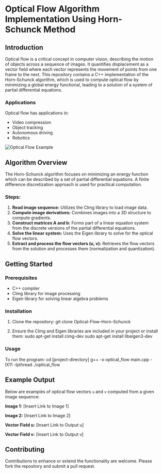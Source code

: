 # Optical Flow Algorithm Implementation Using Horn-Schunck Method

## Introduction
Optical flow is a critical concept in computer vision, describing the motion of objects across a sequence of images. It quantifies displacement as a vector field where each vector represents the movement of points from one frame to the next. This repository contains a C++ implementation of the Horn-Schunck algorithm, which is used to compute optical flow by minimizing a global energy functional, leading to a solution of a system of partial differential equations.

### Applications
Optical flow has applications in:
- Video compression
- Object tracking
- Autonomous driving
- Robotics

![Optical Flow Example](https://en.wikipedia.org/wiki/Optical_flow#/media/File:Opticfloweg.png)

## Algorithm Overview
The Horn-Schunck algorithm focuses on minimizing an energy function which can be described by a set of partial differential equations. A finite difference discretization approach is used for practical computation.

### Steps:
1. **Read image sequence:** Utilizes the CImg library to load image data.
2. **Compute image derivatives:** Combines images into a 3D structure to compute gradients.
3. **Construct matrices A and b:** Forms part of a linear equation system from the discrete versions of the partial differential equations.
4. **Solve the linear system:** Uses the Eigen library to solve for the optical flow vectors.
5. **Extract and process the flow vectors (u, v):** Retrieves the flow vectors from the solution and processes them (normalization and quantization).

## Getting Started

### Prerequisites
- C++ compiler
- CImg library for image processing
- Eigen library for solving linear algebra problems

### Installation
1. Clone the repository:
git clone Optical-Flow-Horn-Schunck

2. Ensure the CImg and Eigen libraries are included in your project or install them:
sudo apt-get install cimg-dev
sudo apt-get install libeigen3-dev


### Usage
To run the program:
cd [project-directory]
g++ -o optical_flow main.cpp -lX11 -lpthread
./optical_flow


## Example Output
Below are examples of optical flow vectors `u` and `v` computed from a given image sequence:

**Image 1:** [Insert Link to Image 1]

**Image 2:** [Insert Link to Image 2]

**Vector Field u:** [Insert Link to Output u]

**Vector Field v:** [Insert Link to Output v]

## Contributing
Contributions to enhance or extend the functionality are welcome. Please fork the repository and submit a pull request.






